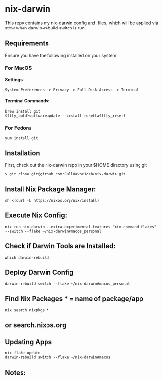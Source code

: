 # nix-darwin

This repo contains my nix-darwin config and .files, which will be applied via stow when darwin-rebuild switch is run. 

## Requirements

Ensure you have the following installed on your system

### For MacOS
#### Settings:
```
System Preferences -> Privacy -> Full Disk Access -> Terminal
```
#### Terminal Commands:
```
brew install git
${tty_bold}softwareupdate --install-rosetta${tty_reset}
```

### For Fedora

```
yum install git
```

## Installation

First, check out the nix-darwin repo in your $HOME directory using git

```
$ git clone git@github.com:FullHavocJosh/nix-darwin.git
```

## Install Nix Package Manager:
```
sh <(curl -L https://nixos.org/nix/install)
```
## Execute Nix Config:
```
nix run nix-darwin --extra-experimental-features "nix-command flakes" --switch --flake ~/nix-darwin#macos_personal
```
## Check if Darwin Tools are Installed:
```
which darwin-rebuild
```
## Deploy Darwin Config
```
darwin-rebuild switch --flake ~/nix-darwin#macos_personal
```
## Find Nix Packages * = name of package/app
```
nix search nixpkgs *
```
## or search.nixos.org

## Updating Apps
```
nix flake update
darwin-rebuild switch --flake ~/nix-darwin#macos
```
## Notes:
```

```